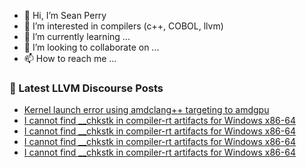 - 👋 Hi, I’m Sean Perry
- 👀 I’m interested in compilers (c++, COBOL, llvm)
- 🌱 I’m currently learning ...
- 💞️ I’m looking to collaborate on ...
- 📫 How to reach me ...

<!---
s66perry/s66perry is a ✨ special ✨ repository because its `README.md` (this file) appears on your GitHub profile.
You can click the Preview link to take a look at your changes.
--->
### 📕 Latest LLVM Discourse Posts

<!-- DISCOURSE-LLVM:START -->
- [Kernel launch error using amdclang++ targeting to amdgpu](https://discourse.llvm.org/t/kernel-launch-error-using-amdclang-targeting-to-amdgpu/73064#post_1)
- [I cannot find __chkstk in compiler-rt artifacts for Windows x86-64](https://discourse.llvm.org/t/i-cannot-find-chkstk-in-compiler-rt-artifacts-for-windows-x86-64/73059#post_4)
- [I cannot find __chkstk in compiler-rt artifacts for Windows x86-64](https://discourse.llvm.org/t/i-cannot-find-chkstk-in-compiler-rt-artifacts-for-windows-x86-64/73059#post_3)
- [I cannot find __chkstk in compiler-rt artifacts for Windows x86-64](https://discourse.llvm.org/t/i-cannot-find-chkstk-in-compiler-rt-artifacts-for-windows-x86-64/73059#post_2)
- [I cannot find __chkstk in compiler-rt artifacts for Windows x86-64](https://discourse.llvm.org/t/i-cannot-find-chkstk-in-compiler-rt-artifacts-for-windows-x86-64/73059#post_1)
<!-- DISCOURSE-LLVM:END -->
